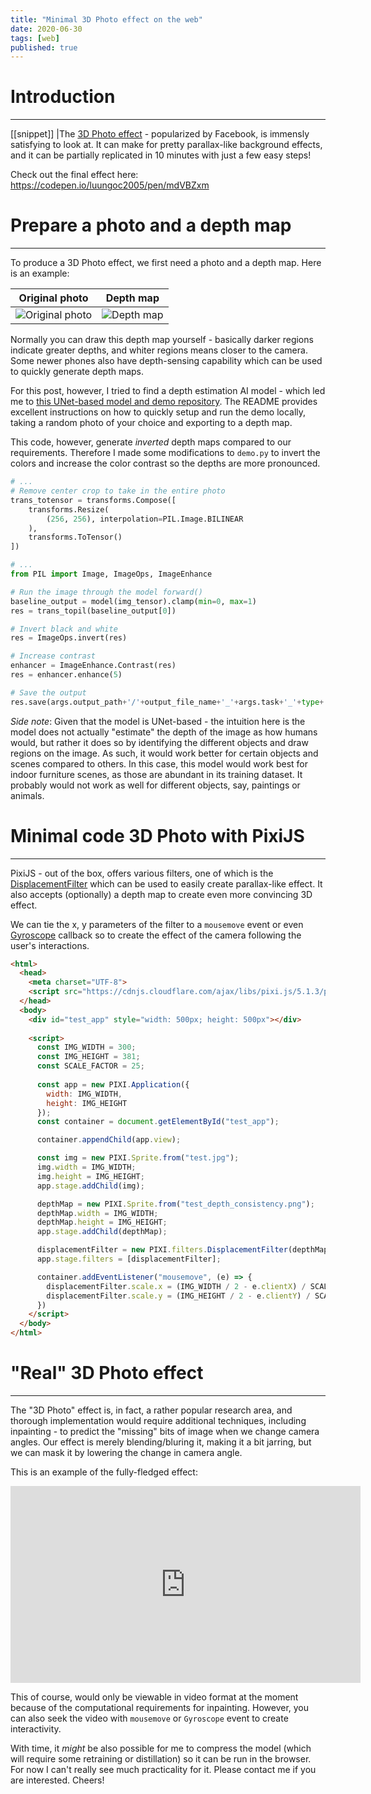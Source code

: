 ```yaml
---
title: "Minimal 3D Photo effect on the web"
date: 2020-06-30
tags: [web]
published: true
---
```


# Introduction
---

[[snippet]]
|The [3D Photo effect](https://www.techradar.com/sg/how-to/facebook-3d-photo) - popularized by Facebook, is immensly satisfying to look at. It can make for pretty parallax-like background effects, and it can be partially replicated in 10 minutes with just a few easy steps!

Check out the final effect here:
https://codepen.io/luungoc2005/pen/mdVBZxm

# Prepare a photo and a depth map
---

To produce a 3D Photo effect, we first need a photo and a depth map. Here is an example:

|Original photo|Depth map|
|:-:|:-:|
|![Original photo](/assets/3d-photo-original.jpg)|![Depth map](/assets/3d-photo-depth.png)|

Normally you can draw this depth map yourself - basically darker regions indicate greater depths, and whiter regions means closer to the camera. Some newer phones also have depth-sensing capability which can be used to quickly generate depth maps.

For this post, however, I tried to find a depth estimation AI model - which led me to [this UNet-based model and demo repository](https://github.com/EPFL-VILAB/XTConsistency#quickstart-run-demo-locally). The README provides excellent instructions on how to quickly setup and run the demo locally, taking a random photo of your choice and exporting to a depth map.

This code, however, generate _inverted_ depth maps compared to our requirements. Therefore I made some modifications to `demo.py` to invert the colors and increase the color contrast so the depths are more pronounced.

```python
# ...
# Remove center crop to take in the entire photo
trans_totensor = transforms.Compose([
    transforms.Resize(
        (256, 256), interpolation=PIL.Image.BILINEAR
    ),
    transforms.ToTensor()
])

# ...
from PIL import Image, ImageOps, ImageEnhance

# Run the image through the model forward()
baseline_output = model(img_tensor).clamp(min=0, max=1)
res = trans_topil(baseline_output[0])

# Invert black and white
res = ImageOps.invert(res)

# Increase contrast
enhancer = ImageEnhance.Contrast(res)
res = enhancer.enhance(5)

# Save the output
res.save(args.output_path+'/'+output_file_name+'_'+args.task+'_'+type+'.png')
```

_Side note_: Given that the model is UNet-based - the intuition here is the model does not actually "estimate" the depth of the image as how humans would, but rather it does so by identifying the different objects and draw regions on the image. As such, it would work better for certain objects and scenes compared to others. In this case, this model would work best for indoor furniture scenes, as those are abundant in its training dataset. It probably would not work as well for different objects, say, paintings or animals.

# Minimal code 3D Photo with PixiJS
---

PixiJS - out of the box, offers various filters, one of which is the [DisplacementFilter](https://pixijs.download/dev/docs/PIXI.filters.DisplacementFilter.html) which can be used to easily create parallax-like effect. It also accepts (optionally) a depth map to create even more convincing 3D effect.

We can tie the x, y parameters of the filter to a `mousemove` event or even [Gyroscope](https://developer.mozilla.org/en-US/docs/Web/API/Gyroscope) callback so to create the effect of the camera following the user's interactions.

```html
<html>
  <head>
    <meta charset="UTF-8">
    <script src="https://cdnjs.cloudflare.com/ajax/libs/pixi.js/5.1.3/pixi.min.js"></script>
  </head>
  <body>
    <div id="test_app" style="width: 500px; height: 500px"></div>
    
    <script>
      const IMG_WIDTH = 300;
      const IMG_HEIGHT = 381;
      const SCALE_FACTOR = 25;
      
      const app = new PIXI.Application({
        width: IMG_WIDTH, 
        height: IMG_HEIGHT
      });
      const container = document.getElementById("test_app");

      container.appendChild(app.view);

      const img = new PIXI.Sprite.from("test.jpg");
      img.width = IMG_WIDTH;
      img.height = IMG_HEIGHT;
      app.stage.addChild(img);

      depthMap = new PIXI.Sprite.from("test_depth_consistency.png");
      depthMap.width = IMG_WIDTH;
      depthMap.height = IMG_HEIGHT;
      app.stage.addChild(depthMap);

      displacementFilter = new PIXI.filters.DisplacementFilter(depthMap);
      app.stage.filters = [displacementFilter];

      container.addEventListener("mousemove", (e) => {
        displacementFilter.scale.x = (IMG_WIDTH / 2 - e.clientX) / SCALE_FACTOR;
        displacementFilter.scale.y = (IMG_HEIGHT / 2 - e.clientY) / SCALE_FACTOR;
      })
    </script>
  </body>
</html>
```

# "Real" 3D Photo effect
---

The "3D Photo" effect is, in fact, a rather popular research area, and thorough implementation would require additional techniques, including inpainting - to predict the "missing" bits of image when we change camera angles. Our effect is merely blending/bluring it, making it a bit jarring, but we can mask it by lowering the change in camera angle.

This is an example of the fully-fledged effect:

<iframe width="560" height="315" src="https://www.youtube.com/embed/FZZ9rpmVCqE" frameborder="0" allow="accelerometer; autoplay; encrypted-media; gyroscope; picture-in-picture" allowfullscreen></iframe>

This of course, would only be viewable in video format at the moment because of the computational requirements for inpainting. However, you can also seek the video with `mousemove` or `Gyroscope` event to create interactivity.

With time, it _might_ be also possible for me to compress the model (which will require some retraining or distillation) so it can be run in the browser. For now I can't really see much practicality for it. Please contact me if you are interested. Cheers!